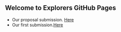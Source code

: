 ## Welcome to Explorers GitHub Pages

+ Our proposal submission. [Here](files/Retail_Data_Analytics.html)
+ Our first submission.[Here](files/OSYM_DATA_EXAMINATION.html)

